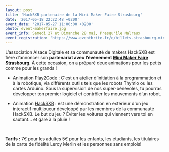 ```yaml
---
layout: post
title: 'HackSXB partenaire de la Mini Maker Faire Strasbourg'
date: '2017-05-18 22:22:48 +0200'
event_date: '2017-05-27 11:00:00 +0200'
photo: event-makerfaire.jpg
event_info: Samedi 27 et Dimanche 28 mai, Presqu'île Malraux
event_registration: 'https://www.eventbrite.fr/e/billets-strasbourg-mini-maker-faire-27576014602'
---
```

L’association Alsace Digitale et sa communauté de makers HackSXB est fière d’annoncer son **partenariat avec l’évènement [Mini Maker Faire Strasbourg](http://strasbourg.makerfaire.com)**. À cette occasion, on a préparé deux animations pour les petits comme pour les grands !
<br>

* Animation [Play2Code](http://play2code.eu) : C'est un atelier d’initiation à la programmation et à la robotique, via différents outils tels que les robots Thymio ou les cartes Arduino. Sous la supervision de nos super-bénévoles, tu pourras développer ton premier logiciel et contrôler les mouvements d’un robot.

* Animation [HackSXB](http://join.hacksxb.com) : est une démonstration en extérieur d'un jeu interactif multijoueur développé par les membres de la communauté HackSXB. Le but du jeu ? Éviter les voitures qui viennent vers toi en sautant… et gare à la pluie ! 
<br>

**Tarifs :**
7€ pour les adultes
5€ pour les enfants, les étudiants, les titulaires de la carte de fidélité Leroy Merlin et les personnes sans emplois!